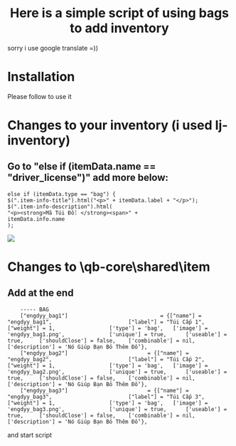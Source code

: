 <h1 align="center">Here is a simple script of using bags to add inventory</h1>
sorry i use google translate =))

# Installation
Please follow to use it
# Changes to your inventory (i used lj-inventory)
## Go to "else if (itemData.name == "driver_license")" add more below:
```
else if (itemData.type == "bag") {
$(".item-info-title").html("<p>" + itemData.label + "</p>");
$(".item-info-description").html(
"<p><strong>Mã Túi Đồ: </strong><span>" +
itemData.info.name
);
```
<img src="https://media.discordapp.net/attachments/999664509054619708/1060370064668364860/image.png?width=1440&height=302">

# Changes to \qb-core\shared\item

## Add at the end

```
	----- BAG
	["engdyy_bag1"] 							= {["name"] = "engdyy_bag1",						["label"] = "Túi Cấp 1",		["weight"] = 1, 				['type'] = 'bag',  	['image'] = 'engdyy_bag1.png',  			['unique'] = true,  	['useable'] = true,  	['shouldClose'] = false,  	['combinable'] = nil, 	['description'] = 'Nó Giúp Bạn Bỏ Thêm Đồ'},
	["engdyy_bag2"] 						= {["name"] = "engdyy_bag2",						["label"] = "Túi Cấp 2",		["weight"] = 1, 				['type'] = 'bag',  	['image'] = 'engdyy_bag2.png',  			['unique'] = true,  	['useable'] = true,  	['shouldClose'] = false,  	['combinable'] = nil, 	['description'] = 'Nó Giúp Bạn Bỏ Thêm Đồ'},
	["engdyy_bag3"] 						= {["name"] = "engdyy_bag3",						["label"] = "Túi Cấp 3",		["weight"] = 1, 				['type'] = 'bag',  	['image'] = 'engdyy_bag3.png',  			['unique'] = true,  	['useable'] = true,  	['shouldClose'] = false,  	['combinable'] = nil, 	['description'] = 'Nó Giúp Bạn Bỏ Thêm Đồ'},

```

and start script
